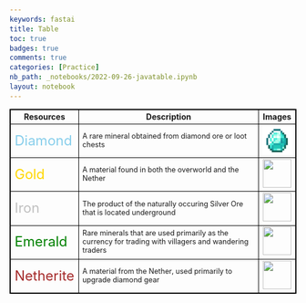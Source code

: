 ```yaml
---
keywords: fastai
title: Table
toc: true
badges: true
comments: true
categories: [Practice]
nb_path: _notebooks/2022-09-26-javatable.ipynb
layout: notebook
---
```


<!--
#################################################
### THIS FILE WAS AUTOGENERATED! DO NOT EDIT! ###
#################################################
# file to edit: _notebooks/2022-09-26-javatable.ipynb
-->

<div class="container" id="notebook-container">
        
<div class="cell border-box-sizing text_cell rendered"><div class="inner_cell">
<div class="text_cell_render border-box-sizing rendered_html">
<p><!--DOCTYPE html --></p>
<html>
    <head>
        <style>
            table ,tr,td,th {  
                border: 1px solid #000;
            }
        </style>    
    </head>
    <body>
        <table>
<!--            <thead> -->
            <tr>
                <th>Resources</th>
                <th>Description</th>
                <th>Images</th>
            </tr>
 <!--           </thead> -->
            <tr>
                <td style = "color:skyblue;"><font size= "5">Diamond
                <td style="font-size: 90%;">A rare mineral obtained from diamond ore or loot chests</td>
                <td><img src="dia1.png" width = 50 height = 50></td>
            </tr>
            <tr>
                <td style = "color:gold;"><font size= "5">Gold
                <td style="font-size: 90%;">A material found in both the overworld and the Nether</td>
                <td style="width:5%;text-align:center;"><img src="gold1.png" width = 50 height = 50></td>
            </tr>
            <tr>
                <td style = "color:silver;"><font size= "5">Iron
                <td style = "font-size: 90%;">The product of the naturally occuring Silver Ore that is located underground</td>
                <td style="width:5%;text-align:center;"><img src="download6.png" width = 50 height = 50></td>
            </tr>
            <tr>
                <td style = "color:green;"><font size= "5">Emerald
                <td style = "font-size: 90%;">Rare minerals that are used primarily as the currency for trading with villagers and wandering traders</td>
                <td style="width:5%;text-align:center;"><img src="download5.png" width = 50 height = 50></td>
            </tr>
            <tr>
                <td style = "color:brown"><font size= "5">Netherite
                <td style = "font-size: 90%;">A material from the Nether, used primarily to upgrade diamond gear</td>
                <td style="width:5%;text-align:center;"><img src="ne2.png" width = 50 height = 50></td>
            </tr>
        </table>
    </body>
</html>
</div>
</div>
</div>
</div>
 

